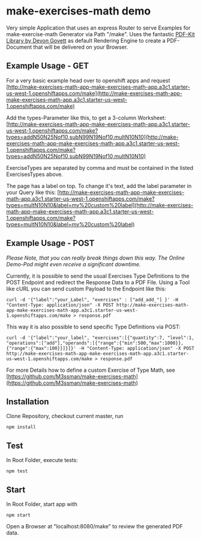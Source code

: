 # make-exercises-math demo
Very simple Application that uses an express Router to serve Examples for make-exercise-math Generator via Path "/make". 
Uses the fantastic [PDF-Kit Library by Devon Govett](https://github.com/devongovett/pdfkit) as default Rendering Engine to create a PDF-Document that will be delivered on your Browser.

## Example Usage - GET

For a very basic example head over to openshift apps and request [http://make-exercises-math-app-make-exercises-math-app.a3c1.starter-us-west-1.openshiftapps.com/make](http://make-exercises-math-app-make-exercises-math-app.a3c1.starter-us-west-1.openshiftapps.com/make)  


Add the types-Parameter like this, to get a 3-column Worksheet:  
[http://make-exercises-math-app-make-exercises-math-app.a3c1.starter-us-west-1.openshiftapps.com/make?types=addN50N25Nof10,subN99N19Nof10,multN10N10](http://make-exercises-math-app-make-exercises-math-app.a3c1.starter-us-west-1.openshiftapps.com/make?types=addN50N25Nof10,subN99N19Nof10,multN10N10)

ExerciseTypes are separated by comma and must be contained in the listed ExercisesTypes above. 

The page has a label on top. To change it's text, add the label parameter in your Query like this:
[http://make-exercises-math-app-make-exercises-math-app.a3c1.starter-us-west-1.openshiftapps.com/make?types=multN10N10&label=my%20custom%20label](http://make-exercises-math-app-make-exercises-math-app.a3c1.starter-us-west-1.openshiftapps.com/make?types=multN10N10&label=my%20custom%20label)

## Example Usage - POST
*Please Note, that you can really break things down this way. The Online Demo-Pod might even receive a significant downtime.*

Currently, it is possible to send the usual Exercises Type Definitions to the POST Endpoint and redirect the Response Data to a PDF File.
Using a Tool like cURL you can send custom Payload to the Endpoint like this:
```
curl -d '{"label":"your_Label", "exercises" : ["add_add_"] }' -H "Content-Type: application/json" -X POST http://make-exercises-math-app-make-exercises-math-app.a3c1.starter-us-west-1.openshiftapps.com/make > response.pdf

```
This way it is also possible to send specific Type Definitions via POST:
```
curl -d '{"label":"your_label", "exercises":[{"quantity":7, "level":1, "operations":["add"],"operands":[{"range":{"min":500,"max":1000}},{"range":{"max":100}}]}]}' -H "Content-Type: application/json" -X POST http://make-exercises-math-app-make-exercises-math-app.a3c1.starter-us-west-1.openshiftapps.com/make > response.pdf
```
For more Details how to define a custom Exercise of Type Math, see [https://github.com/M3ssman/make-exercises-math](https://github.com/M3ssman/make-exercises-math)


## Installation 
Clone Repository, checkout current master, run 
```
npm install
```

## Test
In Root Folder, execute tests:

```
npm test
```

## Start
In Root Folder, start app with

```
npm start
```
Open a Browser at "localhost:8080/make" to review the generated PDF data.
